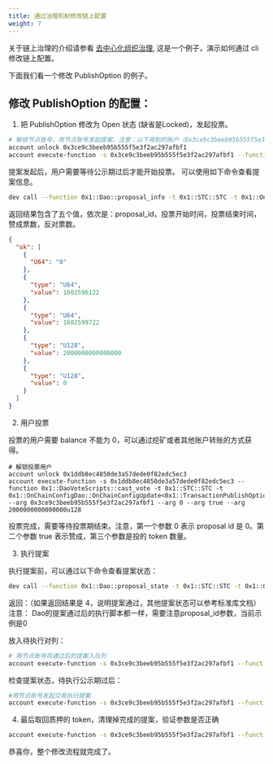 ```yaml
---
title: 通过治理机制修改链上配置
weight: 7
---
```


关于链上治理的介绍请参看 [去中心化组织治理](../key_concepts/dao_governance/), 这是一个例子，演示如何通过 cli 修改链上配置。

<!--more-->

下面我们看一个修改 PublishOption 的例子。

## 修改 PublishOption 的配置：

1. 把 PublishOption 修改为 Open 状态 (缺省是Locked)，发起投票。

``` bash
# 解锁节点账号，用节点账号发起提案。注意：以下用到的账户（0x3ce9c3beeb95b555f5e3f2ac297afbf1）都需要替换成自己的账户。
account unlock 0x3ce9c3beeb95b555f5e3f2ac297afbf1
account execute-function -s 0x3ce9c3beeb95b555f5e3f2ac297afbf1 --function 0x1::OnChainConfigScripts::propose_update_txn_publish_option --arg true true 0
```
提案发起后，用户需要等待公示期过后才能开始投票。
可以使用如下命令查看提案信息。

``` bash
dev call --function 0x1::Dao::proposal_info -t 0x1::STC::STC -t 0x1::OnChainConfigDao::OnChainConfigUpdate<0x1::TransactionPublishOption::TransactionPublishOption> --arg 0x3ce9c3beeb95b555f5e3f2ac297afbf1
```

返回结果包含了五个值，依次是：proposal_id，投票开始时间，投票结束时间，赞成票数，反对票数。
``` json
{
  "ok": [
    {
      "U64": "0"
    },
    {
      "type": "U64",
      "value": 1602596122
    },
    {
      "type": "U64",
      "value": 1602599722
    },
    {
      "type": "U128",
      "value": 2000000000000000
    },
    {
      "type": "U128",
      "value": 0
    }
  ]
}
```

2. 用户投票

投票的用户需要 balance 不能为 0，可以通过挖矿或者其他账户转账的方式获得。
``` shell
# 解锁投票用户
account unlock 0x1ddb8ec4850de3a57dede0f82edc5ec3
account execute-function -s 0x1ddb8ec4850de3a57dede0f82edc5ec3 --function 0x1::DaoVoteScripts::cast_vote -t 0x1::STC::STC -t 0x1::OnChainConfigDao::OnChainConfigUpdate<0x1::TransactionPublishOption::TransactionPublishOption> --arg 0x3ce9c3beeb95b555f5e3f2ac297afbf1 --arg 0 --arg true --arg 2000000000000000u128
```
投票完成，需要等待投票期结束。注意，第一个参数 0 表示 proposal id 是 0。第二个参数 true 表示赞成，第三个参数是投的 token 数量。

3. 执行提案

执行提案前，可以通过以下命令查看提案状态：

``` bash
dev call --function 0x1::Dao::proposal_state -t 0x1::STC::STC -t 0x1::OnChainConfigDao::OnChainConfigUpdate<0x1::TransactionPublishOption::TransactionPublishOption> --arg 0x3ce9c3beeb95b555f5e3f2ac297afbf1 0
```
返回：（如果返回结果是 4，说明提案通过，其他提案状态可以参考标准库文档）
注意： Dao的提案通过后的执行脚本都一样，需要注意proposal_id参数，当前示例是0

放入待执行对列：

``` bash
# 用节点账号将通过后的提案入队列
account execute-function -s 0x3ce9c3beeb95b555f5e3f2ac297afbf1 --function 0x1::Dao::queue_proposal_action -t 0x1::STC::STC -t 0x1::OnChainConfigDao::OnChainConfigUpdate<0x1::TransactionPublishOption::TransactionPublishOption> --arg 0x3ce9c3beeb95b555f5e3f2ac297afbf1 --arg 0
```
检查提案状态，待执行公示期过后：
``` bash
#用节点账号发起交易执行提案
account execute-function -s 0x3ce9c3beeb95b555f5e3f2ac297afbf1 --function 0x1::OnChainConfigScripts::execute_on_chain_config_proposal -t 0x1::TransactionPublishOption::TransactionPublishOption --arg 0

```

4. 最后取回质押的 token，清理掉完成的提案，验证参数是否正确
``` bash
account execute-function -s 0x3ce9c3beeb95b555f5e3f2ac297afbf1 --function 0x1::Dao::destroy_terminated_proposal -t 0x1::STC::STC -t 0x1::OnChainConfigDao::OnChainConfigUpdate<0x1::TransactionPublishOption::TransactionPublishOption> --arg 0x3ce9c3beeb95b555f5e3f2ac297afbf1 0
```

恭喜你，整个修改流程就完成了。


